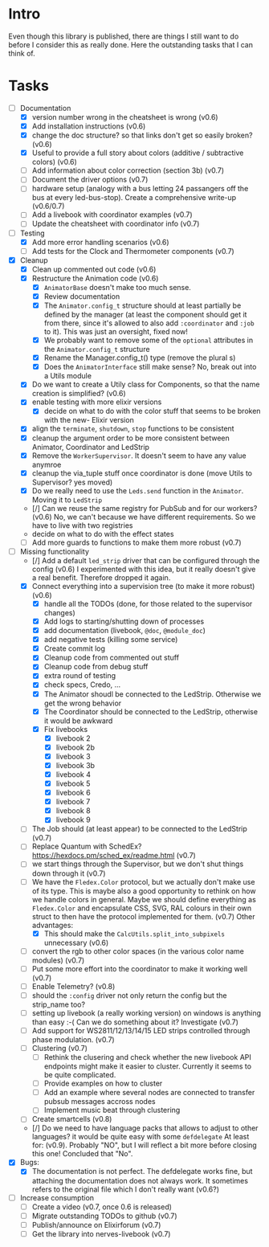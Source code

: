 <!--
Copyright 2023-2024, Matthias Reik <fledex@reik.org>

SPDX-License-Identifier: Apache-2.0
-->

# Intro
Even though this library is published, there are things I still want to do before I consider this as really done. Here the outstanding tasks that I can think of.

# Tasks
- [ ] Documentation
  - [x] version number wrong in the cheatsheet is wrong (v0.6)
  - [x] Add installation instructions (v0.6)
  - [x] change the doc structure? so that links don't get so easily broken? (v0.6)
  - [x] Useful to provide a full story about colors (additive / subtractive colors) (v0.6)
  - [ ] Add information about color correction (section 3b) (v0.7)
  - [ ] Document the driver options (v0.7)
  - [ ] hardware setup (analogy with a bus letting 24 passangers off the bus at every led-bus-stop). Create a comprehensive write-up (v0.6/0.7)
  - [ ] Add a livebook with coordinator examples (v0.7)
  - [ ] Update the cheatsheet with coordinator info (v0.7)
- [ ] Testing
  - [x] Add more error handling scenarios (v0.6)
  - [ ] Add tests for the Clock and Thermometer components (v0.7)
- [x] Cleanup
  - [x] Clean up commented out code (v0.6)
  - [x] Restructure the Animation code (v0.6)
    - [x] `AnimatorBase` doesn't make too much sense. 
    - [x] Review documentation
    - [x] The `Animator.config_t` structure should at least partially be defined by the manager (at least the component should get it from there, since it's allowed to also add `:coordinator` and `:job` to it). This was just an oversight, fixed now!
    - [x] We probably want to remove some of the `optional` attributes in the `Animator.config_t` structure
    - [x] Rename the Manager.config_t() type (remove the plural s)
    - [x] Does the `AnimatorInterface` still make sense? No, break out into a Utils module
  - [x] Do we want to create a Utily class for Components, so that the name creation is simplified? (v0.6)
  - [x] enable testing with more elixir versions 
    - [x] decide on what to do with the color stuff that seems to be broken with the new- Elixir version
  - [x] align the `terminate`, `shutdown`, `stop` functions to be consistent
  - [x] cleanup the argument order to be more consistent between Animator, Coordinator and LedStrip
  - [x] Remove the `WorkerSupervisor`. It doesn't seem to have any value anymroe
  - [x] cleanup the via_tuple stuff once coordinator is done (move Utils to Supervisor? yes moved)
  - [x] Do we really need to use the `Leds.send` function in the `Animator`. Moving it to `LedStrip`
  - [/] Can we reuse the same registry for PubSub and for our workers? (v0.6) No, we can't because we have different requirements. So we have to live with two registries
  - decide on what to do with the effect states
  - [ ] Add more guards to functions to make them more robust (v0.7)
- [ ] Missing functionality
  - [/] Add a default `led_strip` driver that can be configured through the config (v0.6)
        I experimented with this idea, but it really doesn't give a real benefit. Therefore dropped it again.
  - [x] Connect everything into a supervision tree (to make it more robust) (v0.6)
    - [x] handle all the TODOs (done, for those related to the supervisor changes)
    - [x] Add logs to starting/shutting down of processes
    - [x] add documentation (livebook, `@doc`, `@module_doc`)
    - [x] add negative tests (killing some service)
    - [x] Create commit log
    - [x] Cleanup code from commented out stuff
    - [x] Cleanup code from debug stuff
    - [x] extra round of testing
    - [x] check specs, Credo, ...
    - [x] The Animator shoudl be connected to the LedStrip. Otherwise we get the wrong behavior
    - [x] The Coordinator should be connected to the LedStrip, otherwise it would be awkward
    - [x] Fix livebooks
      - [x] livebook 2
      - [x] livebook 2b
      - [x] livebook 3
      - [x] livebook 3b
      - [x] livebook 4
      - [x] livebook 5
      - [x] livebook 6
      - [x] livebook 7
      - [x] livebook 8
      - [x] livebook 9 
  - [ ] The Job should (at least appear) to be connected to the LedStrip (v0.7)
  - [ ] Replace Quantum with SchedEx? https://hexdocs.pm/sched_ex/readme.html (v0.7)
  - [ ] we start things through the Supervisor, but we don't shut things down through it (v0.7)
  - [ ] We have the `Fledex.Color` protocol, but we actually don't make use of its type. This is maybe also a good opportunity to rethink on how we handle colors in general. Maybe we should define everything as `Fledex.Color` and encapsulate CSS, SVG, RAL colours in their own struct to then have the protocol implemented for them. (v0.7)
  Other advantages:
    - [x] This should make the `CalcUtils.split_into_subpixels` unnecessary (v0.6)
  - [ ] convert the rgb to other color spaces (in the various color name modules) (v0.7)
  - [ ] Put some more effort into the coordinator to make it working well (v0.7)
  - [ ] Enable Telemetry? (v0.8)
  - [ ] should the `:config` driver not only return the config but the strip_name too?
  - [ ] setting up livebook (a really working version) on windows is anything than easy :-( Can we do something about it? Investigate (v0.7)
  - [ ] Add support for WS2811/12/13/14/15 LED strips controlled through phase modulation. (v0.7)
  - [ ] Clustering (v0.7)
    - [ ] Rethink the clusering and check whether the new livebook API endpoints might make it easier to cluster. Currently it seems to be quite complicated.
    - [ ] Provide examples on how to cluster
    - [ ] Add an example where several nodes are connected to transfer pubsub messages accross nodes
    - [ ] Implement music beat through clustering
  - [ ] Create smartcells (v0.8)
  - [/] Do we need to have language packs that allows to adjust to other languages? it would be quite easy with some `defdelegate`  At least for: (v0.9). Probably "NO", but I will reflect a bit more before closing this one! Concluded that "No".
- [x] Bugs:
  - [x] The documentation is not perfect. The defdelegate works fine, but attaching the documentation does not always work. It sometimes refers to the original file which I don't really want (v0.6?)
- [ ] Increase consumption
  - [ ] Create a video (v0.7, once 0.6 is released)
  - [ ] Migrate outstanding TODOs to github (v0.7)
  - [ ] Publish/announce on Elixirforum (v0.7)
  - [ ] Get the library into nerves-livebook (v0.7)
